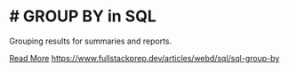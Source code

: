 # # GROUP BY in SQL

Grouping results for summaries and reports.

[Read More](https://www.fullstackprep.dev/articles/webd/sql/sql-group-by) https://www.fullstackprep.dev/articles/webd/sql/sql-group-by